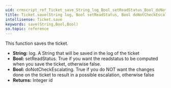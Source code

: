 ```yaml
---
uid: crmscript_ref_Ticket_save_String_log_Bool_setReadStatus_Bool_doNotCheckEscalating
title: Ticket.save(String log, Bool setReadStatus, Bool doNotCheckEscalating)
intellisense: Ticket.save
keywords: save(String,Bool,Bool)
so.topic: reference
---
```



This function saves the ticket.
* **String:** log. A String that will be saved in the log of the ticket
* **Bool:** setReadStatus. True if you want the readstatus to be computed when you save the ticket, otherwise false.
* **Bool:** doNotCheckEscalating. True if you do NOT want the changes done on the ticket to result in a possible escalation, otherwise false
* **Returns:** Integer id


